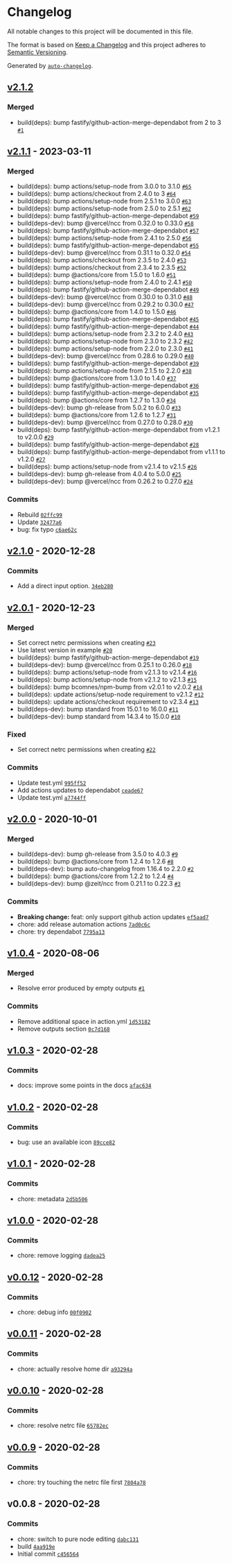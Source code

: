 # Changelog

All notable changes to this project will be documented in this file.

The format is based on [Keep a Changelog](https://keepachangelog.com/en/1.0.0/)
and this project adheres to [Semantic Versioning](https://semver.org/spec/v2.0.0.html).

Generated by [`auto-changelog`](https://github.com/CookPete/auto-changelog).

## [v2.1.2](https://github.com/bcomnes/netrc-creds/compare/v2.1.1...v2.1.2)

### Merged

- build(deps): bump fastify/github-action-merge-dependabot from 2 to 3 [`#1`](https://github.com/bcomnes/netrc-creds/pull/1)

## [v2.1.1](https://github.com/bcomnes/netrc-creds/compare/v2.1.0...v2.1.1) - 2023-03-11

### Merged

- build(deps): bump actions/setup-node from 3.0.0 to 3.1.0 [`#65`](https://github.com/bcomnes/netrc-creds/pull/65)
- build(deps): bump actions/checkout from 2.4.0 to 3 [`#64`](https://github.com/bcomnes/netrc-creds/pull/64)
- build(deps): bump actions/setup-node from 2.5.1 to 3.0.0 [`#63`](https://github.com/bcomnes/netrc-creds/pull/63)
- build(deps): bump actions/setup-node from 2.5.0 to 2.5.1 [`#62`](https://github.com/bcomnes/netrc-creds/pull/62)
- build(deps): bump fastify/github-action-merge-dependabot [`#59`](https://github.com/bcomnes/netrc-creds/pull/59)
- build(deps-dev): bump @vercel/ncc from 0.32.0 to 0.33.0 [`#58`](https://github.com/bcomnes/netrc-creds/pull/58)
- build(deps): bump fastify/github-action-merge-dependabot [`#57`](https://github.com/bcomnes/netrc-creds/pull/57)
- build(deps): bump actions/setup-node from 2.4.1 to 2.5.0 [`#56`](https://github.com/bcomnes/netrc-creds/pull/56)
- build(deps): bump fastify/github-action-merge-dependabot [`#55`](https://github.com/bcomnes/netrc-creds/pull/55)
- build(deps-dev): bump @vercel/ncc from 0.31.1 to 0.32.0 [`#54`](https://github.com/bcomnes/netrc-creds/pull/54)
- build(deps): bump actions/checkout from 2.3.5 to 2.4.0 [`#53`](https://github.com/bcomnes/netrc-creds/pull/53)
- build(deps): bump actions/checkout from 2.3.4 to 2.3.5 [`#52`](https://github.com/bcomnes/netrc-creds/pull/52)
- build(deps): bump @actions/core from 1.5.0 to 1.6.0 [`#51`](https://github.com/bcomnes/netrc-creds/pull/51)
- build(deps): bump actions/setup-node from 2.4.0 to 2.4.1 [`#50`](https://github.com/bcomnes/netrc-creds/pull/50)
- build(deps): bump fastify/github-action-merge-dependabot [`#49`](https://github.com/bcomnes/netrc-creds/pull/49)
- build(deps-dev): bump @vercel/ncc from 0.30.0 to 0.31.0 [`#48`](https://github.com/bcomnes/netrc-creds/pull/48)
- build(deps-dev): bump @vercel/ncc from 0.29.2 to 0.30.0 [`#47`](https://github.com/bcomnes/netrc-creds/pull/47)
- build(deps): bump @actions/core from 1.4.0 to 1.5.0 [`#46`](https://github.com/bcomnes/netrc-creds/pull/46)
- build(deps): bump fastify/github-action-merge-dependabot [`#45`](https://github.com/bcomnes/netrc-creds/pull/45)
- build(deps): bump fastify/github-action-merge-dependabot [`#44`](https://github.com/bcomnes/netrc-creds/pull/44)
- build(deps): bump actions/setup-node from 2.3.2 to 2.4.0 [`#43`](https://github.com/bcomnes/netrc-creds/pull/43)
- build(deps): bump actions/setup-node from 2.3.0 to 2.3.2 [`#42`](https://github.com/bcomnes/netrc-creds/pull/42)
- build(deps): bump actions/setup-node from 2.2.0 to 2.3.0 [`#41`](https://github.com/bcomnes/netrc-creds/pull/41)
- build(deps-dev): bump @vercel/ncc from 0.28.6 to 0.29.0 [`#40`](https://github.com/bcomnes/netrc-creds/pull/40)
- build(deps): bump fastify/github-action-merge-dependabot [`#39`](https://github.com/bcomnes/netrc-creds/pull/39)
- build(deps): bump actions/setup-node from 2.1.5 to 2.2.0 [`#38`](https://github.com/bcomnes/netrc-creds/pull/38)
- build(deps): bump @actions/core from 1.3.0 to 1.4.0 [`#37`](https://github.com/bcomnes/netrc-creds/pull/37)
- build(deps): bump fastify/github-action-merge-dependabot [`#36`](https://github.com/bcomnes/netrc-creds/pull/36)
- build(deps): bump fastify/github-action-merge-dependabot [`#35`](https://github.com/bcomnes/netrc-creds/pull/35)
- build(deps): bump @actions/core from 1.2.7 to 1.3.0 [`#34`](https://github.com/bcomnes/netrc-creds/pull/34)
- build(deps-dev): bump gh-release from 5.0.2 to 6.0.0 [`#33`](https://github.com/bcomnes/netrc-creds/pull/33)
- build(deps): bump @actions/core from 1.2.6 to 1.2.7 [`#31`](https://github.com/bcomnes/netrc-creds/pull/31)
- build(deps-dev): bump @vercel/ncc from 0.27.0 to 0.28.0 [`#30`](https://github.com/bcomnes/netrc-creds/pull/30)
- build(deps): bump fastify/github-action-merge-dependabot from v1.2.1 to v2.0.0 [`#29`](https://github.com/bcomnes/netrc-creds/pull/29)
- build(deps): bump fastify/github-action-merge-dependabot [`#28`](https://github.com/bcomnes/netrc-creds/pull/28)
- build(deps): bump fastify/github-action-merge-dependabot from v1.1.1 to v1.2.0 [`#27`](https://github.com/bcomnes/netrc-creds/pull/27)
- build(deps): bump actions/setup-node from v2.1.4 to v2.1.5 [`#26`](https://github.com/bcomnes/netrc-creds/pull/26)
- build(deps-dev): bump gh-release from 4.0.4 to 5.0.0 [`#25`](https://github.com/bcomnes/netrc-creds/pull/25)
- build(deps-dev): bump @vercel/ncc from 0.26.2 to 0.27.0 [`#24`](https://github.com/bcomnes/netrc-creds/pull/24)

### Commits

- Rebuild [`02ffc99`](https://github.com/bcomnes/netrc-creds/commit/02ffc992109cee72c7feb26807010f83ce55f64b)
- Update [`32477a6`](https://github.com/bcomnes/netrc-creds/commit/32477a622ff62690e5656c312ab0e71cb11f1206)
- bug: fix typo [`c6ae62c`](https://github.com/bcomnes/netrc-creds/commit/c6ae62ca13bfdc71cddfed6f7b2fd99890eaf5db)

## [v2.1.0](https://github.com/bcomnes/netrc-creds/compare/v2.0.1...v2.1.0) - 2020-12-28

### Commits

- Add a direct input option. [`34eb280`](https://github.com/bcomnes/netrc-creds/commit/34eb2803796e4251a4d8aac9e01d30b8e678307c)

## [v2.0.1](https://github.com/bcomnes/netrc-creds/compare/v2.0.0...v2.0.1) - 2020-12-23

### Merged

- Set correct netrc permissions when creating [`#23`](https://github.com/bcomnes/netrc-creds/pull/23)
- Use latest version in example [`#20`](https://github.com/bcomnes/netrc-creds/pull/20)
- build(deps): bump fastify/github-action-merge-dependabot [`#19`](https://github.com/bcomnes/netrc-creds/pull/19)
- build(deps-dev): bump @vercel/ncc from 0.25.1 to 0.26.0 [`#18`](https://github.com/bcomnes/netrc-creds/pull/18)
- build(deps): bump actions/setup-node from v2.1.3 to v2.1.4 [`#16`](https://github.com/bcomnes/netrc-creds/pull/16)
- build(deps): bump actions/setup-node from v2.1.2 to v2.1.3 [`#15`](https://github.com/bcomnes/netrc-creds/pull/15)
- build(deps): bump bcomnes/npm-bump from v2.0.1 to v2.0.2 [`#14`](https://github.com/bcomnes/netrc-creds/pull/14)
- build(deps): update actions/setup-node requirement to v2.1.2 [`#12`](https://github.com/bcomnes/netrc-creds/pull/12)
- build(deps): update actions/checkout requirement to v2.3.4 [`#13`](https://github.com/bcomnes/netrc-creds/pull/13)
- build(deps-dev): bump standard from 15.0.1 to 16.0.0 [`#11`](https://github.com/bcomnes/netrc-creds/pull/11)
- build(deps-dev): bump standard from 14.3.4 to 15.0.0 [`#10`](https://github.com/bcomnes/netrc-creds/pull/10)

### Fixed

- Set correct netrc permissions when creating [`#22`](https://github.com/little-core-labs/netrc-creds/issues/22)

### Commits

- Update test.yml [`995ff52`](https://github.com/bcomnes/netrc-creds/commit/995ff5206f5dbad2db554e8c7dd4a8344bd2e385)
- Add actions updates to dependabot [`ceade67`](https://github.com/bcomnes/netrc-creds/commit/ceade67ea133823b008eb8754b8041d7bac22293)
- Update test.yml [`a7744ff`](https://github.com/bcomnes/netrc-creds/commit/a7744ffd0e16f001d25ad26b86f4b9401e38de16)

## [v2.0.0](https://github.com/bcomnes/netrc-creds/compare/v1.0.4...v2.0.0) - 2020-10-01

### Merged

- build(deps-dev): bump gh-release from 3.5.0 to 4.0.3 [`#9`](https://github.com/bcomnes/netrc-creds/pull/9)
- build(deps): bump @actions/core from 1.2.4 to 1.2.6 [`#8`](https://github.com/bcomnes/netrc-creds/pull/8)
- build(deps-dev): bump auto-changelog from 1.16.4 to 2.2.0 [`#2`](https://github.com/bcomnes/netrc-creds/pull/2)
- build(deps): bump @actions/core from 1.2.2 to 1.2.4 [`#4`](https://github.com/bcomnes/netrc-creds/pull/4)
- build(deps-dev): bump @zeit/ncc from 0.21.1 to 0.22.3 [`#3`](https://github.com/bcomnes/netrc-creds/pull/3)

### Commits

- **Breaking change:** feat: only support github action updates [`ef5aad7`](https://github.com/bcomnes/netrc-creds/commit/ef5aad753b7390d8f3fc07643797dbc71239096f)
- chore: add release automation actions [`7ad0c6c`](https://github.com/bcomnes/netrc-creds/commit/7ad0c6cc60d645576b60964f1b54a84c3b3b97b0)
- chore: try dependabot [`7795a13`](https://github.com/bcomnes/netrc-creds/commit/7795a1330e21fab5223a71968514c075fb41db62)

## [v1.0.4](https://github.com/bcomnes/netrc-creds/compare/v1.0.3...v1.0.4) - 2020-08-06

### Merged

- Resolve error produced by empty outputs [`#1`](https://github.com/bcomnes/netrc-creds/pull/1)

### Commits

- Remove additional space in action.yml [`1d53182`](https://github.com/bcomnes/netrc-creds/commit/1d5318287ba912c61f6f2d34e0b7a04cd6f3fbd2)
- Remove outputs section [`0c7d168`](https://github.com/bcomnes/netrc-creds/commit/0c7d16804a366978a3ad44601f1250af4c6cc90f)

## [v1.0.3](https://github.com/bcomnes/netrc-creds/compare/v1.0.2...v1.0.3) - 2020-02-28

### Commits

- docs: improve some points in the docs [`afac634`](https://github.com/bcomnes/netrc-creds/commit/afac6345c5a77c6a0f941cea68f107b63dd0e079)

## [v1.0.2](https://github.com/bcomnes/netrc-creds/compare/v1.0.1...v1.0.2) - 2020-02-28

### Commits

- bug: use an available icon [`89cce82`](https://github.com/bcomnes/netrc-creds/commit/89cce8208fa836fe9a1afbde43708aa067eac0ee)

## [v1.0.1](https://github.com/bcomnes/netrc-creds/compare/v1.0.0...v1.0.1) - 2020-02-28

### Commits

- chore: metadata [`2d5b506`](https://github.com/bcomnes/netrc-creds/commit/2d5b506d59da210281771d675813229dfac316e9)

## [v1.0.0](https://github.com/bcomnes/netrc-creds/compare/v0.0.12...v1.0.0) - 2020-02-28

### Commits

- chore: remove logging [`dadea25`](https://github.com/bcomnes/netrc-creds/commit/dadea25b8379c7c6e9c32533a1de6efc0d705420)

## [v0.0.12](https://github.com/bcomnes/netrc-creds/compare/v0.0.11...v0.0.12) - 2020-02-28

### Commits

- chore: debug info [`00f0902`](https://github.com/bcomnes/netrc-creds/commit/00f090218674e14a2daa4a44740b56bf8deb6bcc)

## [v0.0.11](https://github.com/bcomnes/netrc-creds/compare/v0.0.10...v0.0.11) - 2020-02-28

### Commits

- chore: actually resolve home dir [`a93294a`](https://github.com/bcomnes/netrc-creds/commit/a93294a6845a489dcbfe10a38a361f4dd2130833)

## [v0.0.10](https://github.com/bcomnes/netrc-creds/compare/v0.0.9...v0.0.10) - 2020-02-28

### Commits

- chore: resolve netrc file [`65782ec`](https://github.com/bcomnes/netrc-creds/commit/65782ec3beed36e4cf35d5078b91f153eb04b939)

## [v0.0.9](https://github.com/bcomnes/netrc-creds/compare/v0.0.8...v0.0.9) - 2020-02-28

### Commits

- chore: try touching the netrc file first [`7804a78`](https://github.com/bcomnes/netrc-creds/commit/7804a784a850dad8350c9f03d36b7b099f284806)

## v0.0.8 - 2020-02-28

### Commits

- chore: switch to pure node editing [`dabc131`](https://github.com/bcomnes/netrc-creds/commit/dabc13114660c1d0e28b3ec54e2a59c12659e548)
- build [`4aa919e`](https://github.com/bcomnes/netrc-creds/commit/4aa919e63886d1e45532146f532f743084985da4)
- Initial commit [`c456564`](https://github.com/bcomnes/netrc-creds/commit/c456564811696810fd1a046e2201632834e92645)
